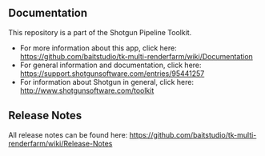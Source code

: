 ## Documentation
This repository is a part of the Shotgun Pipeline Toolkit.

- For more information about this app, click here: https://github.com/baitstudio/tk-multi-renderfarm/wiki/Documentation
- For general information and documentation, click here: https://support.shotgunsoftware.com/entries/95441257
- For information about Shotgun in general, click here: http://www.shotgunsoftware.com/toolkit

## Release Notes

All release notes can be found here: https://github.com/baitstudio/tk-multi-renderfarm/wiki/Release-Notes
